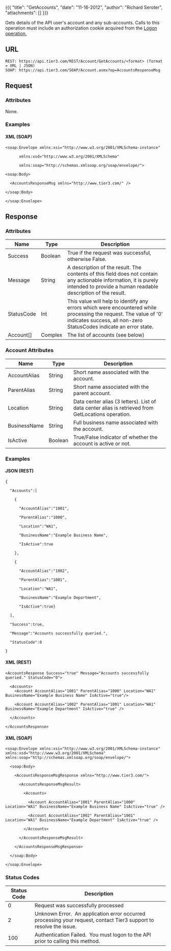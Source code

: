 {{{
  "title": "GetAccounts",
  "date": "11-16-2012",
  "author": "Richard Seroter",
  "attachments": []
}}}

Gets details of the API user's account and any sub-accounts. Calls to this operation must include an authorization cookie acquired from the <a href="http://help.tier3.com/entries/20339862-logon">Logon operation.</a>

## URL

    REST: https://api.tier3.com/REST/Account/GetAccounts/<format> (format = XML | JSON)
    SOAP: https://api.tier3.com/SOAP/Account.asmx?op=AccountsResponseMsg

## Request

### Attributes

None.

### Examples

#### XML (SOAP)

    <soap:Envelope xmlns:xsi="http://www.w3.org/2001/XMLSchema-instance" 

          xmlns:xsd="http://www.w3.org/2001/XMLSchema" 

          xmlns:soap="http://schemas.xmlsoap.org/soap/envelope/">

    <soap:Body>

      <AccountsResponseMsg xmlns="http://www.tier3.com/" />

    </soap:Body>

    </soap:Envelope>  

## Response

### Attributes

<table>
  <thead>
  <tr>
    <th>Name</th>
    <th>Type</th>
    <th>Description</th>
  </tr>
</thead>
<tbody>
    <tr>
      <td>Success</td>
      <td>Boolean</td>
      <td>True if the request was successful, otherwise False.</td>
    </tr>
    <tr>
      <td>Message</td>
      <td>String</td>
      <td>A description of the result. The contents of this field does not contain any actionable information, it is purely intended to provide a human readable description of the result.</td>
    </tr>
    <tr>
      <td>StatusCode</td>
      <td>Int</td>
      <td>This value will help to identify any errors which were encountered while processing the request. The value of '0' indicates success, all non-zero StatusCodes indicate an error state.</td>
    </tr>
    <tr>
      <td>Account[]</td>
      <td>Complex</td>
      <td>The list of accounts (see below)</td>
    </tr>
  </tbody>
</table>

### Account Attributes

<table>
  <thead>
  <tr>
    <th>Name</th>
    <th>Type</th>
    <th>Description</th>
  </tr>
</thead>
<tbody>
    <tr>
      <td>AccountAlias</td>
      <td>String</td>
      <td>Short name associated with the account.</td>
    </tr>
    <tr>
      <td>ParentAlias</td>
      <td>String</td>
      <td>Short name associated with the parent account.</td>
    </tr>
    <tr>
      <td>Location</td>
      <td>String</td>
      <td>Data center alias (3 letters). List of data center alias is retrieved from <a>GetLocations</a> operation.</td>
    </tr>
    <tr>
      <td>BusinessName</td>
      <td>String</td>
      <td>Full business name associated with the account.</td>
    </tr>
    <tr>
      <td>IsActive</td>
      <td>Boolean</td>
      <td>True/False indicator of whether the account is active or not.</td>
    </tr>
  </tbody>
</table>

### Examples

#### JSON (REST)

    {

      "Accounts":[

        {

          "AccountAlias":"1001",

          "ParentAlias":"1000",

          "Location":"WA1",

          "BusinessName":"Example Business Name",

          "IsActive":true

        },

        {

          "AccountAlias":"1002",

          "ParentAlias":"1001",

          "Location":"WA1",

          "BusinessName":"Example Department",

          "IsActive":true}

      ],

      "Success":true,

      "Message":"Accounts successfully queried.",

      "StatusCode":0

    }

#### XML (REST)

    <AccountsResponse Success="true" Message="Accounts successfully queried." StatusCode="0">

      <Accounts>
        <Account AccountAlias="1001" ParentAlias="1000" Location="WA1" BusinessName="Example Business Name" IsActive="true"/>

        <Account AccountAlias="1002" ParentAlias="1001" Location="WA1" BusinessName="Example Department" IsActive="true" />

      </Accounts>

    </AccountsResponse>

#### XML (SOAP)

    <soap:Envelope xmlns:xsi="http://www.w3.org/2001/XMLSchema-instance" xmlns:xsd="http://www.w3.org/2001/XMLSchema" xmlns:soap="http://schemas.xmlsoap.org/soap/envelope/">

      <soap:Body>

        <AccountsResponseMsgResponse xmlns="http://www.tier3.com/">

          <AccountsResponseMsgResult>

            <Accounts>

              <Account AccountAlias="1001" ParentAlias="1000" Location="WA1" BusinessName="Example Business Name" IsActive="true" />

              <Account AccountAlias="1002" ParentAlias="1001" Location="WA1" BusinessName="Example Department" IsActive="true" />

            </Accounts>

          </AccountsResponseMsgResult>

        </AccountsResponseMsgResponse>

      </soap:Body>

    </soap:Envelope>


### Status Codes

<table>
    <thead>
  <tr>
    <th>Status Code</th>
    <th>Description</th>
  </tr>
  </thead>
  <tbody>
    <tr>
      <td>0</td>
      <td>Request was successfully processed</td>
    </tr>
    <tr>
      <td>2</td>
      <td>Unknown Error. &nbsp;An application error occurred processing your request, contact Tier3 support to resolve the issue.</td>
    </tr>
    <tr>
      <td>100</td>
      <td>Authentication Failed. &nbsp;You must logon to the API prior to calling this method.</td>
    </tr>
  </tbody>
</table>
